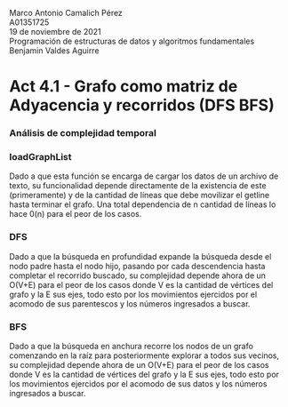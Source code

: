 Marco Antonio Camalich Pérez<br />
  A01351725<br />
  19 de noviembre de 2021<br />
  Programación de estructuras de datos y algoritmos fundamentales<br />
  Benjamin Valdes Aguirre<br />
 # Act 4.1 - Grafo como matriz de Adyacencia y recorridos (DFS BFS)<br />
   
### Análisis de complejidad temporal
### loadGraphList
Dado a que esta función se encarga de cargar los datos de un archivo de texto, su funcionalidad depende directamente de la existencia de este (primeramente) y de la cantidad de líneas que debe movilizar el getline hasta terminar el grafo. Una total dependencia de n cantidad de líneas lo hace 0(n) para el peor de los casos.

### DFS
Dado a que la búsqueda en profundidad expande la búsqueda desde el nodo padre hasta el nodo hijo, pasando por cada descendencia hasta completar el recorrido buscado, su complejidad depende ahora de un O(V+E) para el peor de los casos donde V es la cantidad de vértices del grafo y la E sus ejes, todo esto por los movimientos ejercidos por el acomodo de sus parentescos y los números ingresados a buscar.

### BFS
Dado a que la búsqueda en anchura recorre los nodos de un grafo comenzando en la raíz para posteriormente explorar a todos sus vecinos, su complejidad depende ahora de un O(V+E) para el peor de los casos donde V es la cantidad de vértices del grafo y la E sus ejes, todo esto por los movimientos ejercidos por el acomodo de sus datos y los números ingresados a buscar.



